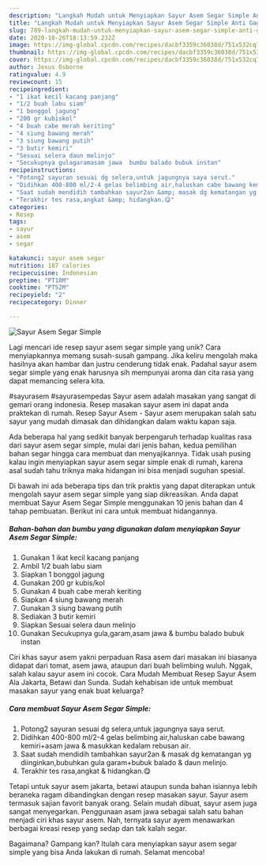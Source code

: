 ```yaml
---
description: "Langkah Mudah untuk Menyiapkan Sayur Asem Segar Simple Anti Gagal"
title: "Langkah Mudah untuk Menyiapkan Sayur Asem Segar Simple Anti Gagal"
slug: 789-langkah-mudah-untuk-menyiapkan-sayur-asem-segar-simple-anti-gagal
date: 2020-10-26T18:13:59.232Z
image: https://img-global.cpcdn.com/recipes/dacbf3359c36038d/751x532cq70/sayur-asem-segar-simple-foto-resep-utama.jpg
thumbnail: https://img-global.cpcdn.com/recipes/dacbf3359c36038d/751x532cq70/sayur-asem-segar-simple-foto-resep-utama.jpg
cover: https://img-global.cpcdn.com/recipes/dacbf3359c36038d/751x532cq70/sayur-asem-segar-simple-foto-resep-utama.jpg
author: Jesus Osborne
ratingvalue: 4.9
reviewcount: 15
recipeingredient:
- "1 ikat kecil kacang panjang"
- "1/2 buah labu siam"
- "1 bonggol jagung"
- "200 gr kubiskol"
- "4 buah cabe merah keriting"
- "4 siung bawang merah"
- "3 siung bawang putih"
- "3 butir kemiri"
- "Sesuai selera daun melinjo"
- "Secukupnya gulagaramasam jawa  bumbu balado bubuk instan"
recipeinstructions:
- "Potong2 sayuran sesuai dg selera,untuk jagungnya saya serut."
- "Didihkan 400-800 ml/2-4 gelas belimbing air,haluskan cabe bawang kemiri+asam jawa &amp; masukkan kedalam rebusan air."
- "Saat sudah mendidih tambahkan sayur2an &amp; masak dg kematangan yg diinginkan,bubuhkan gula garam+bubuk balado &amp; daun melinjo."
- "Terakhir tes rasa,angkat &amp; hidangkan.😋"
categories:
- Resep
tags:
- sayur
- asem
- segar

katakunci: sayur asem segar 
nutrition: 187 calories
recipecuisine: Indonesian
preptime: "PT18M"
cooktime: "PT52M"
recipeyield: "2"
recipecategory: Dinner

---
```



![Sayur Asem Segar Simple](https://img-global.cpcdn.com/recipes/dacbf3359c36038d/751x532cq70/sayur-asem-segar-simple-foto-resep-utama.jpg)

Lagi mencari ide resep sayur asem segar simple yang unik? Cara menyiapkannya memang susah-susah gampang. Jika keliru mengolah maka hasilnya akan hambar dan justru cenderung tidak enak. Padahal sayur asem segar simple yang enak harusnya sih mempunyai aroma dan cita rasa yang dapat memancing selera kita.

#sayurasem #sayurasempedas Sayur asem adalah masakan yang sangat di gemari orang indonesia. Resep masakan sayur asem ini dapat anda praktekan di rumah. Resep Sayur Asem - Sayur asem merupakan salah satu sayur yang mudah dimasak dan dihidangkan dalam waktu kapan saja.

Ada beberapa hal yang sedikit banyak berpengaruh terhadap kualitas rasa dari sayur asem segar simple, mulai dari jenis bahan, kedua pemilihan bahan segar hingga cara membuat dan menyajikannya. Tidak usah pusing kalau ingin menyiapkan sayur asem segar simple enak di rumah, karena asal sudah tahu triknya maka hidangan ini bisa menjadi suguhan spesial.


Di bawah ini ada beberapa tips dan trik praktis yang dapat diterapkan untuk mengolah sayur asem segar simple yang siap dikreasikan. Anda dapat membuat Sayur Asem Segar Simple menggunakan 10 jenis bahan dan 4 tahap pembuatan. Berikut ini cara untuk membuat hidangannya.

<!--inarticleads1-->

##### Bahan-bahan dan bumbu yang digunakan dalam menyiapkan Sayur Asem Segar Simple:

1. Gunakan 1 ikat kecil kacang panjang
1. Ambil 1/2 buah labu siam
1. Siapkan 1 bonggol jagung
1. Gunakan 200 gr kubis/kol
1. Gunakan 4 buah cabe merah keriting
1. Siapkan 4 siung bawang merah
1. Gunakan 3 siung bawang putih
1. Sediakan 3 butir kemiri
1. Siapkan Sesuai selera daun melinjo
1. Gunakan Secukupnya gula,garam,asam jawa &amp; bumbu balado bubuk instan


Ciri khas sayur asem yakni perpaduan Rasa asem dari masakan ini biasanya didapat dari tomat, asem jawa, ataupun dari buah belimbing wuluh. Nggak, salah kalau sayur asem ini cocok. Cara Mudah Membuat Resep Sayur Asem Ala Jakarta, Betawi dan Sunda. Sudah kehabisan ide untuk membuat masakan sayur yang enak buat keluarga? 

<!--inarticleads2-->

##### Cara membuat Sayur Asem Segar Simple:

1. Potong2 sayuran sesuai dg selera,untuk jagungnya saya serut.
1. Didihkan 400-800 ml/2-4 gelas belimbing air,haluskan cabe bawang kemiri+asam jawa &amp; masukkan kedalam rebusan air.
1. Saat sudah mendidih tambahkan sayur2an &amp; masak dg kematangan yg diinginkan,bubuhkan gula garam+bubuk balado &amp; daun melinjo.
1. Terakhir tes rasa,angkat &amp; hidangkan.😋


Tetapi untuk sayur asem jakarta, betawi ataupun sunda bahan isiannya lebih beraneka ragam dibandingkan dengan resep masakan sayur. Sayur asem termasuk sajian favorit banyak orang. Selain mudah dibuat, sayur asem juga sangat menyegarkan. Penggunaan asam jawa sebagai salah satu bahan menjadi ciri khas sayur asem. Nah, ternyata sayur ayem menawarkan berbagai kreasi resep yang sedap dan tak kalah segar. 

Bagaimana? Gampang kan? Itulah cara menyiapkan sayur asem segar simple yang bisa Anda lakukan di rumah. Selamat mencoba!
